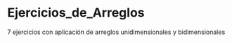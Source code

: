# Ejercicios_de_Arreglos
7 ejercicios con aplicación de arreglos unidimensionales y bidimensionales
